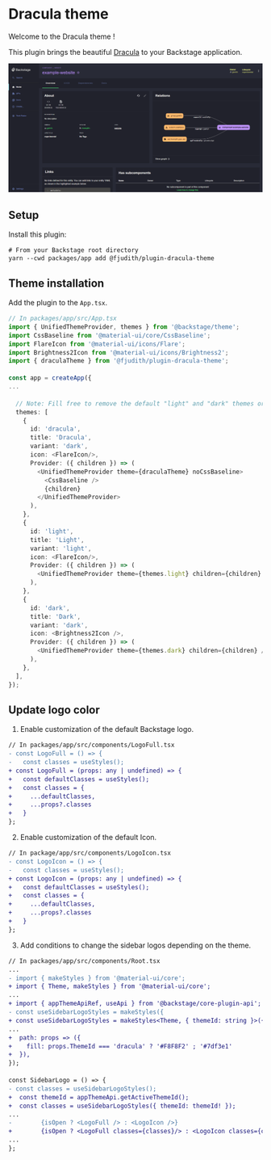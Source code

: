 # Dracula theme

Welcome to the Dracula theme !

This plugin brings the beautiful [Dracula](https://www.draculatheme.com) to your Backstage application.

![](./docs/entities.png)

## Setup

Install this plugin:

```shell
# From your Backstage root directory
yarn --cwd packages/app add @fjudith/plugin-dracula-theme
```

## Theme installation

Add the plugin to the `App.tsx`.

```typescript
// In packages/app/src/App.tsx
import { UnifiedThemeProvider, themes } from '@backstage/theme';
import CssBaseline from '@material-ui/core/CssBaseline';
import FlareIcon from '@material-ui/icons/Flare';
import Brightness2Icon from '@material-ui/icons/Brightness2';
import { draculaTheme } from '@fjudith/plugin-dracula-theme';

const app = createApp({
...

  // Note: Fill free to remove the default "light" and "dark" themes or replace the "id: 'dark'" by "id: 'dracula'.
  themes: [
    {
      id: 'dracula',
      title: 'Dracula',
      variant: 'dark',
      icon: <FlareIcon/>,
      Provider: ({ children }) => (
        <UnifiedThemeProvider theme={draculaTheme} noCssBaseline>
          <CssBaseline />
          {children}
        </UnifiedThemeProvider>
      ),
    },
    {
      id: 'light',
      title: 'Light',
      variant: 'light',
      icon: <FlareIcon/>,
      Provider: ({ children }) => (
        <UnifiedThemeProvider theme={themes.light} children={children} />
      ),
    },
    {
      id: 'dark',
      title: 'Dark',
      variant: 'dark',
      icon: <Brightness2Icon />,
      Provider: ({ children }) => (
        <UnifiedThemeProvider theme={themes.dark} children={children} />
      ),
    },
  ],
});
```

## Update logo color

1. Enable customization of the default Backstage logo.

```diff
// In packages/app/src/components/LogoFull.tsx
- const LogoFull = () => {
-   const classes = useStyles();
+ const LogoFull = (props: any | undefined) => {
+   const defaultClasses = useStyles();
+   const classes = {
+     ...defaultClasses,
+     ...props?.classes
+   }
};
```

2. Enable customization of the default Icon.

```diff
// In package/app/src/components/LogoIcon.tsx
- const LogoIcon = () => {
-   const classes = useStyles();
+ const LogoIcon = (props: any | undefined) => {
+   const defaultClasses = useStyles();
+   const classes = {
+     ...defaultClasses,
+     ...props?.classes
+   }
};
```

3. Add conditions to change the sidebar logos depending on the theme.

```diff
// In packages/app/src/components/Root.tsx
...
- import { makeStyles } from '@material-ui/core';
+ import { Theme, makeStyles } from '@material-ui/core';
...
+ import { appThemeApiRef, useApi } from '@backstage/core-plugin-api';
- const useSidebarLogoStyles = makeStyles({
+ const useSidebarLogoStyles = makeStyles<Theme, { themeId: string }>({
...
+  path: props => ({
+    fill: props.ThemeId === 'dracula' ? '#F8F8F2' ; '#7df3e1'
+  }),
});

const SidebarLogo = () => {
- const classes = useSidebarLogoStyles();
+  const themeId = appThemeApi.getActiveThemeId();
+  const classes = useSidebarLogoStyles({ themeId: themeId! });
...
-        {isOpen ? <LogoFull /> : <LogoIcon />}
+        {isOpen ? <LogoFull classes={classes}/> : <LogoIcon classes={classes}/>}
...
};
```

